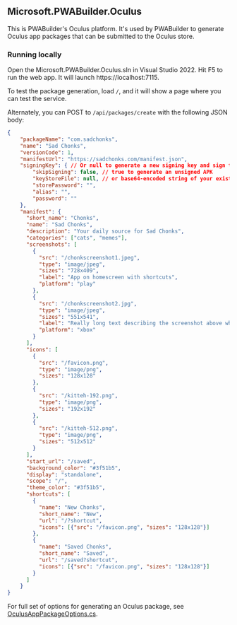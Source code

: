 ﻿## Microsoft.PWABuilder.Oculus

This is PWABuilder's Oculus platform. It's used by PWABuilder to generate Oculus app packages that can be submitted to the Oculus store.

### Running locally

Open the Microsoft.PWABuilder.Oculus.sln in Visual Studio 2022. Hit F5 to run the web app. It will launch https://localhost:7115.

To test the package generation, load `/`, and it will show a page where you can test the service.

Alternately, you can POST to `/api/packages/create` with the following JSON body:

```json
{
	"packageName": "com.sadchonks",
	"name": "Sad Chonks",
	"versionCode": 1,
	"manifestUrl": "https://sadchonks.com/manifest.json",
    "signingKey": { // Or null to generate a new signing key and sign the APK with it
        "skipSigning": false, // true to generate an unsigned APK
        "keyStoreFile": null, // or base64-encoded string of your existing .keystore file
        "storePassword": "", 
        "alias": "",
        "password": ""
    },
	"manifest": {
      "short_name": "Chonks",
      "name": "Sad Chonks",
      "description": "Your daily source for Sad Chonks",
      "categories": ["cats", "memes"],
      "screenshots": [
        {
          "src": "/chonkscreenshot1.jpeg",
          "type": "image/jpeg",
          "sizes": "728x409",
          "label": "App on homescreen with shortcuts",
          "platform": "play"
        },
        {
          "src": "/chonkscreenshot2.jpg",
          "type": "image/jpeg",
          "sizes": "551x541",
          "label": "Really long text describing the screenshot above which is basically a picture showing the app being long pressed on Android and the WebShortcuts popping out",
          "platform": "xbox"
        }
      ],
      "icons": [
        {
          "src": "/favicon.png",
          "type": "image/png",
          "sizes": "128x128"
        },
        {
          "src": "/kitteh-192.png",
          "type": "image/png",
          "sizes": "192x192"
        },
        {
          "src": "/kitteh-512.png",
          "type": "image/png",
          "sizes": "512x512"
        }
      ],
      "start_url": "/saved",
      "background_color": "#3f51b5",
      "display": "standalone",
      "scope": "/",
      "theme_color": "#3f51b5",
      "shortcuts": [
        {
          "name": "New Chonks",
          "short_name": "New",
          "url": "/?shortcut",
          "icons": [{"src": "/favicon.png", "sizes": "128x128"}]
        },
        {
          "name": "Saved Chonks",
          "short_name": "Saved",
          "url": "/saved?shortcut",
          "icons": [{"src": "/favicon.png", "sizes": "128x128"}]
        }
      ]
    }
}

```

For full set of options for generating an Oculus package, see [OculusAppPackageOptions.cs](https://github.com/pwa-builder/pwabuilder-oculus/blob/main/Microsoft.PWABuilder.Oculus/Models/OculusAppPackageOptions.cs).